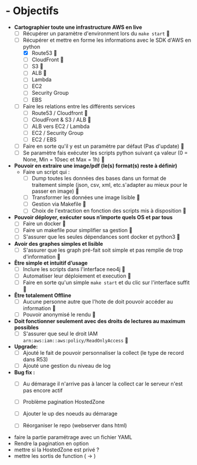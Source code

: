 # - Objectifs

-	**Cartographier toute une infrastructure AWS en live**
    - [ ] Récupérer un paramètre d'environment lors du `make start` :calendar:
    - [ ] Récupérer et mettre en forme les informations avec le SDK d'AWS en python
      - [x] Route53 :calendar:
      - [ ] CloudFront :calendar:
      - [ ] S3 :calendar:
      - [ ] ALB :calendar:
      - [ ] Lambda
      - [ ] EC2
      - [ ] Security Group
      - [ ] EBS
    - [ ] Faire les relations entre les différents services
      - [ ] Route53 / Cloudfront :calendar:
      - [ ] CloudFront & S3 / ALB :calendar:
      - [ ] ALB vers EC2 / Lambda
      - [ ] EC2 / Security Group
      - [ ] EC2 / EBS
    - [ ] Faire en sorte qu'il y est un paramètre par défaut (Pas d'update) :calendar:
    - [ ] Se paramètre fais exécuter les scripts python suivant ça valeur (0 = None, Min = 10sec et Max = 1h) :calendar:
-	**Pouvoir en extraire une image/pdf (le(s) format(s) reste à définir)**
    - Faire un script qui :
      - [ ] Dump toutes les données des bases dans un format de traitement simple (json, csv, xml, etc.s'adapter au mieux pour le passer en image) :calendar:
      - [ ] Transformer les données une image lisible :calendar:
      - [ ] Gestion via Makefile :calendar:
      - [ ] Choix de l'extraction en fonction des scripts mis à disposition :calendar:
-	**Pouvoir déployer, exécuter sous n’importe quels OS et par tous**
    - [ ] Faire un docker :calendar: 
    - [ ] Faire un makefile pour simplifier sa gestion :calendar: 
    - [ ] S'assurer que les seules dépendances sont docker et python3 :calendar:
-	**Avoir des graphes simples et lisible**
    - [ ] S'assurer que les graph pré-fait soit simple et pas remplie de trop d'information :calendar:
-	**Être simple et intuitif d’usage**
    - [ ] Inclure les scripts dans l'interface neo4j :calendar:
    - [ ] Automatiser leur déploiement et execution :calendar:
    - [ ] Faire en sorte qu'un simple `make start` et du clic sur l'interface suffit :calendar:
-	**Être totalement Offline**
    -  [ ] Aucune personne autre que l'hote de doit pouvoir accéder au information :calendar:
    -  [ ] Pouvoir anonymisé le rendu :calendar: 
-	**Doit fonctionner seulement avec des droits de lectures au maximum possibles**
    -  [ ] S'assurer que seul le droit IAM `arn:aws:iam::aws:policy/ReadOnlyAccess` :calendar:
- **Upgrade:**
  - [ ] Ajouté le fait de pouvoir personnaliser la collect (le type de record dans R53)
  - [ ] Ajouté une gestion du niveau de log
- **Bug fix :**
  - [ ] Au démarage il n'arrive pas à lancer la collect car le serveur n'est pas encore actif
  - [ ] Problème pagination HostedZone
  - [ ] Ajouter le up des noeuds au démarage
  - [ ] Réorganiser le repo (webserver dans html)


- faire la partie paramétrage avec un fichier YAML
- Rendre la pagination en option
- mettre si la HostedZone est privé ?
- mettre les sortis de function ( -> )
